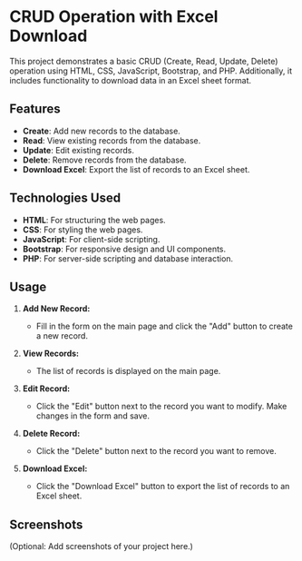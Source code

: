 # CRUD Operation with Excel Download

This project demonstrates a basic CRUD (Create, Read, Update, Delete) operation using HTML, CSS, JavaScript, Bootstrap, and PHP. Additionally, it includes functionality to download data in an Excel sheet format.

## Features

- **Create**: Add new records to the database.
- **Read**: View existing records from the database.
- **Update**: Edit existing records.
- **Delete**: Remove records from the database.
- **Download Excel**: Export the list of records to an Excel sheet.

## Technologies Used

- **HTML**: For structuring the web pages.
- **CSS**: For styling the web pages.
- **JavaScript**: For client-side scripting.
- **Bootstrap**: For responsive design and UI components.
- **PHP**: For server-side scripting and database interaction.

## Usage

1. **Add New Record:**
   - Fill in the form on the main page and click the "Add" button to create a new record.

2. **View Records:**
   - The list of records is displayed on the main page.

3. **Edit Record:**
   - Click the "Edit" button next to the record you want to modify. Make changes in the form and save.

4. **Delete Record:**
   - Click the "Delete" button next to the record you want to remove.

5. **Download Excel:**
   - Click the "Download Excel" button to export the list of records to an Excel sheet.

  ## Screenshots
  (Optional: Add screenshots of your project here.)

